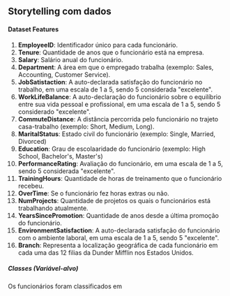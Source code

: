 ## Storytelling com dados 


#### Dataset Features

1. **EmployeeID**: Identificador único para cada funcionário.
1. **Tenure**: Quantidade de anos que o funcionário está na empresa.
1. **Salary**: Salário anual do funcionário.
1. **Department**: A área em que o empregado trabalha (exemplo: Sales, Accounting, Customer Service).
1. **JobSatistaction**: A auto-declarada satisfação do funcionário no trabalho, em uma escala de 1 a 5, sendo 5 considerada "excelente".
1. **WorkLifeBalance**: A auto-declaração do funcionário sobre o equilíbrio entre sua vida pessoal e profissional, em uma escala de 1 a 5, sendo 5 considerado "excelente".
1. **CommuteDistance**: A distância percorrida pelo funcionário no trajeto casa-trabalho (exemplo: Short, Medium, Long).
1. **MaritalStatus**: Estado civil do funcionário (exemplo: Single, Married, Divorced)
1. **Education**: Grau de escolaaridade do funcionário (exemplo: High School, Bachelor's, Master's)
1. **PerformanceRating**: Avaliação do funcionário, em uma escala de 1 a 5, sendo 5 considerada "excelente".
1. **TrainingHours**: Quantidade de horas de treinamento que o funcionário recebeu.
1. **OverTime**: Se o funcionário fez horas extras ou não.
1. **NumProjects**: Quantidade de projetos os quais o funcionários está trabalhando atualmente.
1. **YearsSincePromotion**: Quantidade de anos desde a última promoção do funcionário.
1. **EnvironmentSatisfaction**: A auto-declarada satisfação do funcionário com o ambiente laboral, em uma escala de 1 a 5, sendo 5 "excelente".
1. **Branch**: Representa a localização geográfica de cada funcionário em cada uma das 12 filias da Dunder Mifflin nos Estados Unidos.

##### Classes (Variável-alvo)

Os funcionários foram classificados em 


